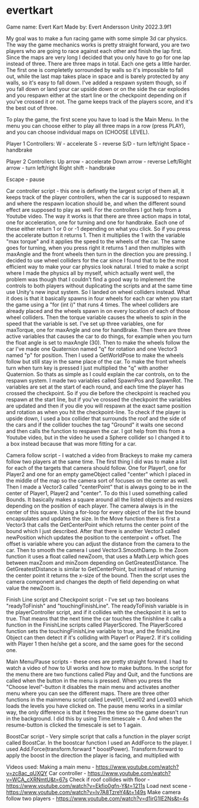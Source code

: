 # evertkart

Game name: Evert Kart
Made by: Evert Andersson
Unity 2022.3.9f1

My goal was to make a fun racing game with some simple 3d car physics. The way the game mechanics works is pretty straight forward, you are two players who are going to race against each other and finish the lap first. Since the maps are very long I decided that you only have to go for one lap instead of three. There are three maps in total. Each one gets a little harder. The first one is completetly sorrounded by walls so it's impossible to fall out, while the last map takes place in space and is barely protected by any walls, so it's easy to fall down. I've added a respawn system though, so if you fall down or land your car upside down or on the side the car explodes and you respawn either at the start line or the checkpoint depending on if you've crossed it or not. The game keeps track of the players score, and it's the best out of three. 

To play the game, the first scene you have to load is the Main Menu. In the menu you can choose either to play all three maps in a row (press PLAY), and you can choose individual maps on (CHOOSE LEVEL). 

Player 1 Controllers:
W - accelerate
S - reverse
S/D - turn left/right
Space - handbrake

Player 2 Controllers:
Up arrow - accelerate
Down arrow - reverse
Left/Right arrow - turn left/right
Right shift - handbrake

Escape - pause

Car controller script - this one is definetly the largest script of them all, it keeps track of the player controllers, when the car is supposed to respawn and where the respawn location should be, and when the different sound effect are supposed to play as well. For the controllers I got help from a Youtube video. The way it works is that there are three action maps in total, one for acceleration, one for turning and one for handbrake. Each one of these either return 1 or 0 or -1 depending on what you click. So if you press the accelerate button it returns 1. Then it multiplies the 1 with the variable "max torque" and it applies the speed to the wheels of the car. The same goes for turning, when you press right it returns 1 and then multiples with maxAngle and the front wheels then turn in the direction you are pressing. I decided to use wheel colliders for the car since I found that to be the most efficient way to make your car physics look natural. I tried to make a script where I made the physics all by myself, which actually went well, the problem was though that I couldn't find a good way to implement the controls to both players without duplicating the scripts and at the same time use Unity's new input system. So I landed on wheel colliders instead. What it does is that it basically spawns in four wheels for each car when you start the game using a "for (int i)" that runs 4 times. The wheel colliders are already placed and the wheels spawn in on every location of each of those wheel colliders. Then the torque variable causes the wheels to spin in the speed that the variable is set. I've set up three variables, one for maxTorque, one for maxAngle and one for handBrake. Then there are three active variables that causes the car to do things, for example when you turn the float angle is set to maxAngle (30). Then to make the wheels follow the car I've made one Quaternion named "q" for rotation and one Vector3 named "p" for position. Then I used a GetWorldPose to make the wheels follow but still stay in the same place of the car. To make the front wheels turn when turn key is pressed I just multiplied the "q" with another Quaternion. 
So thats as simple as I could explain the car controls, on to the respawn system. I made two variables called SpawnPos and SpawnRot. The variables are set at the start of each round, and each time the player has crossed the checkpoint. So if you die before the checkpoint is reached you respawn at the start line, but if you've crossed the checkpoint the variables are updated and then if you die you will respawn at the exact same position and rotation as when you hit the checkpoint-line. To check if the player is upside down, I used a box collider that surrounds the roof and the side of the cars and if the collider touches the tag "Ground" it waits one second and then calls the function to respawn the car. I got help from this from a Youtube video, but in the video he used a Sphere collider so I changed it to a box instead because that was more fitting for a car. 

Camera follow script - I watched a video from Brackeys to make my camera follow two players at the same time. The first thing I did was to make a list for each of the targets that camera should follow. One for Player1, one for Player2 and one for an empty gameObject called "center" which I placed in the middle of the map so the camera sort of focuses on the center as well. Then I made a Vector3 called "centerPoint" that is always going to be in the center of Player1, Player2 and "center". To do this I used something called Bounds. It basically makes a square around all the listed objects and resizes depending on the position of each player. The camera always is in the center of this square. Using a for-loop for every object of the list the bound encapsulates and updates the size. 
In the Move function there is first a Vector3 that calls the GetCenterPoint which returns the center point of the bound which I just described. After that there is another Vector3 called newPosition which updates the position to the centerpoint + offset. The offset is variable where you can adjust the distance from the camera to the car. Then to smooth the camera I used Vector3.SmoothDamp. 
In the Zoom function it uses a float called newZoom, that uses a Math.Lerp which goes between maxZoom and minZoom depending on GetGreatestDistance. The GetGreatestDistance is similar to GetCenterPoint, but instead of returning the center point it returns the x-size of the bound. Then the script uses the camera component and changes the depth of field depending on what value the newZoom is.

Finish Line script and Checkpoint script - I've set up two booleans "readyToFinish" and "touchingFinishLine". The readyToFinish variable is in the playerController script, and if it collides with the checkpoint it is set to true. That means that the next time the car touches the finishline it calls a function in the FinishLine scripts called PlayerScored. The PlayerScored function sets the touchingFinishLine variable to true, and the finishLine Object can then detect if it's colliding with Player1 or Player2. If it's colliding with Player 1 then he/she get a score, and the same goes for the second one. 

Main Menu/Pause scripts - these ones are pretty straight forward. I had to watch a video of how to UI works and how to make buttons. In the script for the menu there are two functions called Play and Quit, and the functions are called when the button in the menu is pressed. When you press the "Choose level"-button it disables the main menu and activates another menu where you can see the different maps. There are three other functions in the mainmenu script called Level01, Level02 and Level03 which loads the levels you have clicked on. The pause menu works in a similar way, the only difference is that it freezes the time so the game doesn't run in the background. I did this by using Time.timescale = 0. And when the resume-button is clicked the timescale is set to 1 again.

BoostCar script - Very simple script that calls a function in the player script called BoostCar. In the boostcar function I used an AddForce to the player. I used Add.Force(transform.forward * boostPower). Transform.forward to apply the boost in the direction the player is facing, and multiplied with 

Videos used: 
Making a main menu - https://www.youtube.com/watch?v=zc8ac_qUXQY
Car controller - https://www.youtube.com/watch?v=WCA_cXRNmtU&t=67s
Check if roof collides with floor - https://www.youtube.com/watch?v=Ekfio0gfn-Y&t=1211s
Load next scene - https://www.youtube.com/watch?v=Iv7A8TzreY4&t=149s
Make camera follow two players - https://www.youtube.com/watch?v=d1irG1lE2Ns&t=4s

